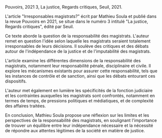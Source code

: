 Pouvoirs, 2021 3, La justice, Regards critiques, Seuil, 2021.  

L'article "Irresponsables magistrats?" écrit par Mathieu Soula et publié dans la revue Pouvoirs en 2021, se situe dans le numéro 3 intitulé "La justice, Regards critiques", édité par Seuil.

Ce texte aborde la question de la responsabilité des magistrats. L'auteur remet en question l'idée selon laquelle les magistrats seraient totalement irresponsables de leurs décisions. Il soulève des critiques et des débats autour de l'indépendance de la justice et de l'imputabilité des magistrats.

L'article examine les différentes dimensions de la responsabilité des magistrats, notamment leur responsabilité pénale, disciplinaire et civile. Il explore les mécanismes existants pour assurer cette responsabilité, tels que les instances de contrôle et de sanction, ainsi que les débats entourant ces dispositifs.

L'auteur met également en lumière les spécificités de la fonction judiciaire et les contraintes auxquelles les magistrats sont confrontés, notamment en termes de temps, de pressions politiques et médiatiques, et de complexité des affaires traitées.

En conclusion, Mathieu Soula propose une réflexion sur les limites et les perspectives de la responsabilité des magistrats, en soulignant l'importance de trouver un équilibre entre leur indépendance nécessaire et la nécessité de répondre aux attentes légitimes de la société en matière de justice.
